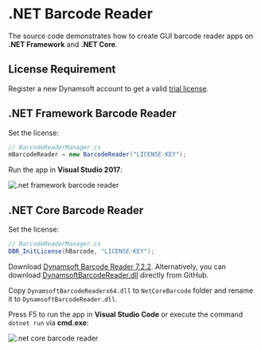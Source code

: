 # .NET Barcode Reader

The source code demonstrates how to create GUI barcode reader apps on **.NET Framework** and **.NET Core**.

## License Requirement
Register a new Dynamsoft account to get a valid [trial license](https://www.dynamsoft.com/CustomerPortal/Portal/Triallicense.aspx).

## .NET Framework Barcode Reader
Set the license:

```C#
// BarcodeReaderManager.cs
mBarcodeReader = new BarcodeReader("LICENSE-KEY");
```

Run the app in **Visual Studio 2017**:

![.net framework barcode reader](http://www.codepool.biz/wp-content/uploads/2019/11/net-framework-barcode-reader.png)

## .NET Core Barcode Reader
Set the license:

```C#
// BarcodeReaderManager.cs
DBR_InitLicense(hBarcode, "LICENSE-KEY");
```

Download [Dynamsoft Barcode Reader 7.2.2](https://www.dynamsoft.com/Downloads/Dynamic-Barcode-Reader-Download.aspx). Alternatively, you can download [DynamsoftBarcodeReader.dll](https://github.com/yushulx/net-barcode-reader/releases/download/v1.0/DynamsoftBarcodeReader.dll) directly from GitHub.

Copy `DynamsoftBarcodeReaderx64.dll` to `NetCoreBarcode` folder and rename it to `DynamsoftBarcodeReader.dll`.

Press F5 to run the app in **Visual Studio Code** or execute the command `dotnet run` via **cmd.exe**:

![.net core barcode reader](http://www.codepool.biz/wp-content/uploads/2019/11/net-core-barcode-reader.png)
